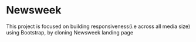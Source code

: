 # Newsweek
This project is focused on building responsiveness(i.e across all media size) using Bootstrap, by cloning Newsweek landing page
